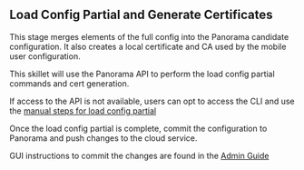 ## Load Config Partial and Generate Certificates

This stage merges elements of the full config into the Panorama candidate configuration. It also creates a local
certificate and CA used by the mobile user configuration.

This skillet will use the Panorama API to perform the load config partial commands and cert generation.

If access to the API is not available, users can opt to access the CLI and use the 
[manual steps for load config partial](https://github.com/PaloAltoNetworks/prisma-access-skillets/blob/develop/stage_2_configuration/full_config/README.md)

Once the load config partial is complete, commit the configuration to Panorama and push changes to the cloud service.

GUI instructions to commit the changes are found in the 
[Admin Guide](https://docs.paloaltonetworks.com/prisma/prisma-access/prisma-access-cloud-managed-admin/administer-prisma-access/commit-push-and-revert-prisma-access-configuration-changes.html)

